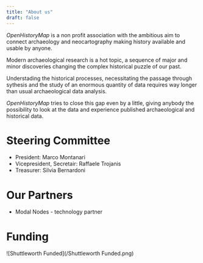 ```yaml
---
title: "About us"
draft: false
---
```


_OpenHistoryMap_ is a non profit association with the ambitious aim to connect archaeology and neocartography making history available and usable by anyone.

Modern archaeological research is a hot topic, a sequence of major and minor discoveries changing the complex historical puzzle of our past.

Understading the historical processes, necessitating the passage through sythesis and the study of an enormous quantity of data requires way longer than usual archaeological data analysis.

_OpenHistoryMap_ tries to close this gap even by a little, giving anybody the possibility to look at the data and experience published archaeological and historical data.



# Steering Committee
* President: Marco Montanari
* Vicepresident, Secretair: Raffaele Trojanis
* Treasurer: Silvia Bernardoni
# Our Partners
* Modal Nodes - technology partner

# Funding
![Shuttleworth Funded](/Shuttleworth Funded.png)
